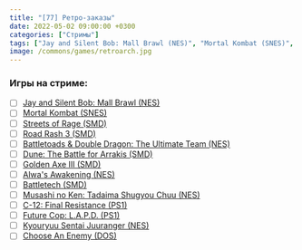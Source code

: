 ```yaml
---
title: "[77] Ретро-заказы"
date: 2022-05-02 09:00:00 +0300
categories: ["Стримы"]
tags: ["Jay and Silent Bob: Mall Brawl (NES)", "Mortal Kombat (SNES)", "Streets of Rage (SMD)", "Road Rash 3 (SMD)", "Battletoads & Double Dragon: The Ultimate Team (NES)", "Dune: The Battle for Arrakis (SMD)", "Golden Axe III (SMD)", "Alwa's Awakening (NES)", "Battletech (SMD)", "Musashi no Ken: Tadaima Shugyou Chuu (NES)", "C-12: Final Resistance (PS1)", "Future Cop: L.A.P.D. (PS1)", "Kyouryuu Sentai Juuranger (NES)", "Choose An Enemy (DOS)"]
image: /commons/games/retroarch.jpg
---
```


### Игры на стриме:
+ [ ] [Jay and Silent Bob: Mall Brawl (NES)](/tags/jay-and-silent-bob-mall-brawl-nes)
+ [ ] [Mortal Kombat (SNES)](/tags/mortal-kombat-snes)
+ [ ] [Streets of Rage (SMD)](/tags/streets-of-rage-smd)
+ [ ] [Road Rash 3 (SMD)](/tags/road-rash-3-smd)
+ [ ] [Battletoads & Double Dragon: The Ultimate Team (NES)](/tags/battletoads-double-dragon-the-ultimate-team-nes)
+ [ ] [Dune: The Battle for Arrakis (SMD)](/tags/dune-the-battle-for-arrakis-smd)
+ [ ] [Golden Axe III (SMD)](/tags/golden-axe-iii-smd)
+ [ ] [Alwa's Awakening (NES)](/tags/alwa-s-awakening-nes)
+ [ ] [Battletech (SMD)](/tags/battletech-smd)
+ [ ] [Musashi no Ken: Tadaima Shugyou Chuu (NES)](/tags/musashi-no-ken-tadaima-shugyou-chuu-nes)
+ [ ] [C-12: Final Resistance (PS1)](/tags/c-12-final-resistance-ps1)
+ [ ] [Future Cop: L.A.P.D. (PS1)](/tags/future-cop-l-a-p-d-ps1)
+ [ ] [Kyouryuu Sentai Juuranger (NES)](/tags/kyouryuu-sentai-juuranger-nes)
+ [ ] [Choose An Enemy (DOS)](/tags/choose-an-enemy-dos)

